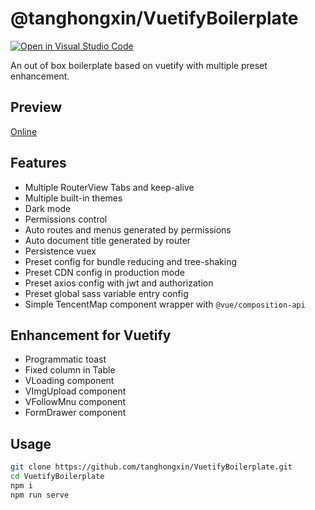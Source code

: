 # @tanghongxin/VuetifyBoilerplate


[![Open in Visual Studio Code](https://open.vscode.dev/badges/open-in-vscode.svg)](https://open.vscode.dev/organization/repository)

An out of box boilerplate based on vuetify with multiple preset enhancement.

## Preview
[Online](https://vuetify-boilerplate.abyssal.site/)

## Features

- Multiple RouterView Tabs and keep-alive
- Multiple built-in themes
- Dark mode
- Permissions control
- Auto routes and menus generated by permissions
- Auto document title generated by router
- Persistence vuex
- Preset config for bundle reducing and tree-shaking
- Preset CDN config in production mode
- Preset axios config with jwt and authorization
- Preset global sass variable entry config
- Simple TencentMap component wrapper with ```@vue/composition-api```

## Enhancement for Vuetify

- Programmatic toast
- Fixed  column in Table
- VLoading component
- VImgUpload component
- VFollowMnu component
- FormDrawer component

## Usage

```bash
git clone https://github.com/tanghongxin/VuetifyBoilerplate.git
cd VuetifyBoilerplate
npm i
npm run serve
```
